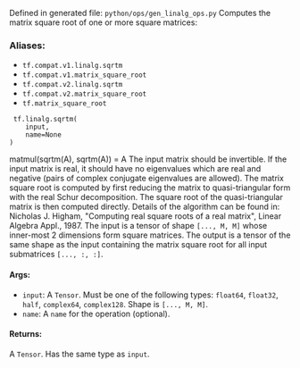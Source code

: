 Defined in generated file: `python/ops/gen_linalg_ops.py`
Computes the matrix square root of one or more square matrices:
### Aliases:
- `tf.compat.v1.linalg.sqrtm`
- `tf.compat.v1.matrix_square_root`
- `tf.compat.v2.linalg.sqrtm`
- `tf.compat.v2.matrix_square_root`
- `tf.matrix_square_root`

```
 tf.linalg.sqrtm(
    input,
    name=None
)
```
matmul(sqrtm(A), sqrtm(A)) = A
The input matrix should be invertible. If the input matrix is real, it should have no eigenvalues which are real and negative (pairs of complex conjugate eigenvalues are allowed).
The matrix square root is computed by first reducing the matrix to quasi-triangular form with the real Schur decomposition. The square root of the quasi-triangular matrix is then computed directly. Details of the algorithm can be found in: Nicholas J. Higham, "Computing real square roots of a real matrix", Linear Algebra Appl., 1987.
The input is a tensor of shape `[..., M, M]` whose inner-most 2 dimensions form square matrices. The output is a tensor of the same shape as the input containing the matrix square root for all input submatrices `[..., :, :]`.
#### Args:
- `input`: A `Tensor`. Must be one of the following types: `float64`, `float32`, `half`, `complex64`, `complex128`. Shape is `[..., M, M]`.
- `name`: A `name` for the operation (optional).
#### Returns:
A `Tensor`. Has the same type as `input`.
